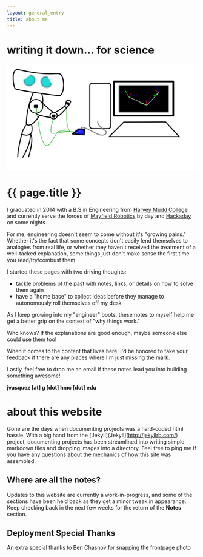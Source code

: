 ```yaml
---
layout: general_entry
title: about me
---
```

# writing it down... for science
<center>
<img src="/img/mascot_big.svg">
</center>

# {{ page.title }}

I graduated in 2014 with a B.S in Engineering from [Harvey Mudd College](https://www.hmc.edu/) and currently serve the forces of [Mayfield Robotics](http://www.mayfieldrobotics.com/) by day and [Hackaday](http://hackaday.com/author/doublejumpelectric/) on some nights.


For me, engineering doesn't seem to come without it's "growing pains." Whether it's the fact that some concepts don't easily lend themselves to analogies from real life, or whether they haven't received the treatment of a well-tacked explanation, some things just don't make sense the first time you read/try/combust them.

I started these pages with two driving thoughts:

- tackle problems of the past with notes, links, or details on how to solve them again
- have a "home base" to collect ideas before they manage to autonomously roll themselves off my desk

As I keep growing into my "engineer" boots, these notes to myself help me get a better grip on the context of "why things work."

Who knows? If the explanations are good enough, maybe someone else could use them too!

When it comes to the content that lives here, I'd be honored to take your feedback if there are any places where I'm just missing the mark.

Lastly, feel free to drop me an email if these notes lead you into building something awesome!

**jvasquez [at] g [dot] hmc [dot] edu**

# about this website
Gone are the days when documenting projects was a hard-coded html hassle.
With a big hand from the [Jekyll](Jekyll](http://jekyllrb.com/) project, documenting projects has been streamlined into writing simple markdown files and dropping images into a directory.
Feel free to ping me if you have any questions about the mechanics of how this site was assembled.

## Where are all the notes?
Updates to this website are currently a work-in-progress, and some of the sections have been held back as they get a minor tweak in appearance.
Keep checking back in the next few weeks for the return of the **Notes** section.

## Deployment Special Thanks
An extra special thanks to Ben Chasnov for snapping the frontpage photo
